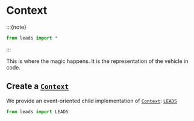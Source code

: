 # Context

:::{note}
```python
from leads import *
```
:::

This is where the magic happens. It is the representation of the vehicle in code.

## Create a [`Context`](#leads.Context)

We provide an event-oriented child implementation of [`Context`](#leads.Context): [`LEADS`](#leads.LEADS)

```python
from leads import LEADS
```